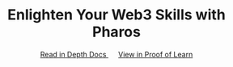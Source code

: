 <div align="center">
<h1>Enlighten Your Web3 Skills with Pharos</h1>
<a href="https://doc.polearn.xyz/docs/pol/contribution">
  Read in Depth Docs
</a>
&nbsp;&nbsp;&nbsp;&nbsp;
<a href="https://edu.polearn.xyz/q/5208980/pharos-web3-skill">
  View in Proof of Learn
</a>
</div>

